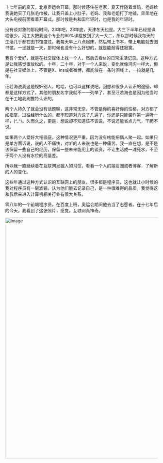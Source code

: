 十七年前的夏天，北京奥运会开幕。那时候还住在老家，夏天伴随着燥热，老妈给我说她买了几张毛巾被，让我只盖上小肚子。老妈、我和老姐打了地铺，呆呆地在大头电视前面看着开幕式，那时候是共和国年轻时，也是我的年轻时。

没有谈对象的那段时间，23年吧，23年底，天津冬天也是。大三下半年已经是课程很少，河工大把我这个专业的90%课程放到了大一大二，所以那时候我每天的生活几乎都在图书馆度过。我每天早上八点起床，然后带上书本，带上电脑就去图书馆。一坐就是一天，那时候也没有什么好想的，就是能耐得住寂寞。

我有个爱好，就是在社交媒体上找一个人，然后去看ta的日常生活记录。这种方式是让我感觉很放松的。十年，二十年，对于一个人来说，变化就像鸿沟一样大，但是在社交媒体上，不管是X、ins或者微博，都能放在一条时间线上，一拉就是几年。

汪若海说我这是视奸别人，哈哈，也可以这样说吧。回想和很多人认识的途径，却都是这样方式了。其他的朋友名字我就不一一列举了，甚至汪若海也是因为他当时在干工地我刷推特认识的。

两个人待久了就会没有话题聊，这非常无奈。不管是你的喜好你的性格，对方都了如指掌，过往经历什么的，都不知道对方说了几遍了，你还是只能装作第一遍听一样，(*^_^*)。久而久之，更是，想说却不知道该不该说，不说还能省点力气，干脆不说。

如果两个人爱好大相径庭，这种情况更严重，因为没有啥能把俩人聚一起。如果只是单方面诉说，说的人不痛快，对听的人来说也是一种痛苦。我一直在想，是不是该保留一些自己的经历，保留一些未来能用上的谈资，不让生活成一滩死水，不至于两个人没有水位的高低差。

所以我一直延续着在互联网发掘人的习惯，看看一个人的朋友圈或者博客，了解新的人的变化。

这些年通过这种方式认识的互联网上的朋友，很多都是程序员，这也就让小时候的我对程序员有一层滤镜。认为他们能去记录自己，是一种很难得的品质。我觉得这和我后来进入计算机相关行业有很大关系。

零八年的一个前端程序员，在百度上班，奥运会期间他去当了志愿者。在十七年后的今天，我看到了这张照片，感觉，互联网真神奇。

<img width="888" height="795" alt="Image" src="https://github.com/user-attachments/assets/3470d25a-5739-4f36-a03c-cf0a5a4c2f62" />
